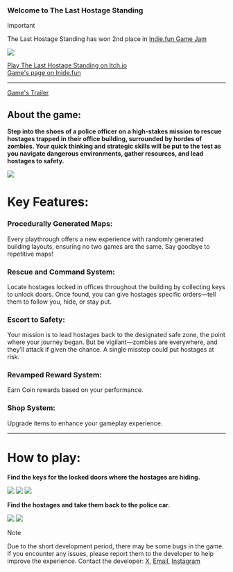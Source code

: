 ### Welcome to The Last Hostage Standing

> [!IMPORTANT]
>The Last Hostage Standing has won 2nd place in [Indie.fun Game Jam](https://itch.io/jam/indiefun-game-jam)

![](https://img.itch.zone/aW1nLzIwMjEyOTIwLmpwZw==/315x250%23c/vI9laT.jpg)


[Play The Last Hostage Standing on Itch.io](https://khalilakm.itch.io/the-last-hostage-standing)  
[Game's page on Inide.fun](https://indie.fun/game-MEFZ-AEW5)

----
[Game's Trailer](https://www.youtube.com/watch?v=_n7A3O-F3gI)

## About the game: 

**Step into the shoes of a police officer on a high-stakes mission to rescue hostages trapped in their office building, surrounded by hordes of zombies. Your quick thinking and strategic skills will be put to the test as you navigate dangerous environments, gather resources, and lead hostages to safety.**



![](https://i3.ytimg.com/vi/_n7A3O-F3gI/maxresdefault.jpg)

# Key Features:
### Procedurally Generated Maps:

Every playthrough offers a new experience with randomly generated building layouts, ensuring no two games are the same. Say goodbye to repetitive maps!

### Rescue and Command System:

Locate hostages locked in offices throughout the building by collecting keys to unlock doors. Once found, you can give hostages specific orders—tell them to follow you, hide, or stay put.

### Escort to Safety:

Your mission is to lead hostages back to the designated safe zone, the point where your journey began. But be vigilant—zombies are everywhere, and they’ll attack if given the chance. A single misstep could put hostages at risk.

### Revamped Reward System:

 Earn Coin rewards based on your performance.
 
### Shop System:

  Upgrade items to enhance your gameplay experience.

  ____
# How to play:

**Find the keys for the locked doors where the hostages are hiding.**

![](https://img.itch.zone/aW1nLzE5OTIxOTY1LmpwZw==/original/Ykhkib.jpg)
![](https://img.itch.zone/aW1nLzE5OTIxOTc0LmpwZw==/original/OTrKDv.jpg)
![](https://img.itch.zone/aW1nLzE5OTIxOTc2LmpwZw==/original/TMMcDm.jpg)

**Find the hostages and take them back to the police car.**

![](https://img.itch.zone/aW1nLzE5OTIzMzA0LnBuZw==/original/o7FzFZ.png)
![](https://img.itch.zone/aW1nLzE5OTIzMzE0LnBuZw==/original/zVixWM.png)


> [!Note]
> Due to the short development period, there may be some bugs in the game. If you encounter any issues, please report them to the developer to help improve the experience.
> Contact the developer: [X](https://www.x.com/KhalilHammouda1), [Email](hammoudakhalil5585@gmail.com), [Instagram](https://www.instagram.com/khalilhammouda)
